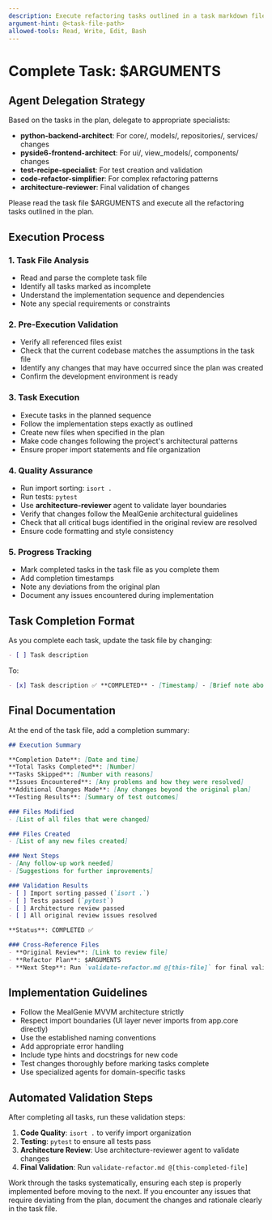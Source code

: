 ```yaml
---
description: Execute refactoring tasks outlined in a task markdown file
argument-hint: @<task-file-path>
allowed-tools: Read, Write, Edit, Bash
---
```


# Complete Task: $ARGUMENTS

## Agent Delegation Strategy
Based on the tasks in the plan, delegate to appropriate specialists:
- **python-backend-architect**: For core/, models/, repositories/, services/ changes
- **pyside6-frontend-architect**: For ui/, view_models/, components/ changes
- **test-recipe-specialist**: For test creation and validation
- **code-refactor-simplifier**: For complex refactoring patterns
- **architecture-reviewer**: Final validation of changes

Please read the task file $ARGUMENTS and execute all the refactoring tasks outlined in the plan.

## Execution Process

### 1. Task File Analysis
- Read and parse the complete task file
- Identify all tasks marked as incomplete
- Understand the implementation sequence and dependencies
- Note any special requirements or constraints

### 2. Pre-Execution Validation
- Verify all referenced files exist
- Check that the current codebase matches the assumptions in the task file
- Identify any changes that may have occurred since the plan was created
- Confirm the development environment is ready

### 3. Task Execution
- Execute tasks in the planned sequence
- Follow the implementation steps exactly as outlined
- Create new files when specified in the plan
- Make code changes following the project's architectural patterns
- Ensure proper import statements and file organization

### 4. Quality Assurance
- Run import sorting: `isort .`
- Run tests: `pytest`
- Use **architecture-reviewer** agent to validate layer boundaries
- Verify that changes follow the MealGenie architectural guidelines
- Check that all critical bugs identified in the original review are resolved
- Ensure code formatting and style consistency

### 5. Progress Tracking
- Mark completed tasks in the task file as you complete them
- Add completion timestamps
- Note any deviations from the original plan
- Document any issues encountered during implementation

## Task Completion Format

As you complete each task, update the task file by changing:

```markdown
- [ ] Task description
```

To:

```markdown
- [x] Task description ✅ **COMPLETED** - [Timestamp] - [Brief note about implementation]
```

## Final Documentation

At the end of the task file, add a completion summary:

```markdown
## Execution Summary

**Completion Date**: [Date and time]
**Total Tasks Completed**: [Number]
**Tasks Skipped**: [Number with reasons]
**Issues Encountered**: [Any problems and how they were resolved]
**Additional Changes Made**: [Any changes beyond the original plan]
**Testing Results**: [Summary of test outcomes]

### Files Modified
- [List of all files that were changed]

### Files Created
- [List of any new files created]

### Next Steps
- [Any follow-up work needed]
- [Suggestions for further improvements]

### Validation Results
- [ ] Import sorting passed (`isort .`)
- [ ] Tests passed (`pytest`)
- [ ] Architecture review passed
- [ ] All original review issues resolved

**Status**: COMPLETED ✅

### Cross-Reference Files
- **Original Review**: [Link to review file]
- **Refactor Plan**: $ARGUMENTS
- **Next Step**: Run `validate-refactor.md @[this-file]` for final validation
```

## Implementation Guidelines

- Follow the MealGenie MVVM architecture strictly
- Respect import boundaries (UI layer never imports from app.core directly)
- Use the established naming conventions
- Add appropriate error handling
- Include type hints and docstrings for new code
- Test changes thoroughly before marking tasks complete
- Use specialized agents for domain-specific tasks

## Automated Validation Steps
After completing all tasks, run these validation steps:

1. **Code Quality**: `isort .` to verify import organization
2. **Testing**: `pytest` to ensure all tests pass
3. **Architecture Review**: Use architecture-reviewer agent to validate changes
4. **Final Validation**: Run `validate-refactor.md @[this-completed-file]`

Work through the tasks systematically, ensuring each step is properly implemented before moving to the next. If you encounter any issues that require deviating from the plan, document the changes and rationale clearly in the task file.
